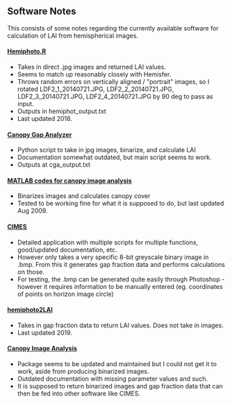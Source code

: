 ## Software Notes
This consists of some notes regarding the currently available software for calculation of LAI from hemispherical images.

#### [Hemiphoto.R](https://github.com/naturalis/Hemiphot)
* Takes in direct .jpg images and returned LAI values. 
* Seems to match up reasonably closely with Hemisfer. 
* Throws random errors on vertically aligned / "portrait" images, so I rotated LDF2_1_20140721.JPG,  LDF2_2_20140721.JPG, LDF2_3_20140721.JPG, LDF2_4_20140721.JPG by 90 deg to pass as input. 
* Outputs in hemiphot_output.txt
* Last updated 2018. 

#### [Canopy Gap Analyzer](https://github.com/dabasler/CanopyGapAnalyzer)
* Python script to take in jpg images, binarize, and calculate LAI
* Documentation somewhat outdated, but main script seems to work. 
* Outputs at cga_output.txt

####  [MATLAB codes for canopy image analysis](https://www.mathworks.com/matlabcentral/fileexchange/24314-matlab-codes-for-canopy-image-analysis)
* Binarizes images and calculates canopy cover
* Tested to be working fine for what it is supposed to do, but last updated Aug 2009. 

#### [CIMES](http://jmnw.free.fr/)
* Detailed application with multiple scripts for multiple functions, good/updated documentation, etc. 
* However only takes a very specific 8-bit greyscale binary image in .bmp. From this it generates gap fraction data and performs calculations on those. 
* For testing, the .bmp can be generated quite easily through Photoshop - however it requires information to be manually entered (eg. coordinates of points on horizon image circle)

#### [hemiphoto2LAI](https://github.com/zhaokg/hemiphoto2LAI)
* Takes in gap fraction data to return LAI values. Does not take in images. 
* Last updated 2019.

#### [Canopy Image Analysis](https://github.com/GastonMauroDiaz/caiman)
* Package seems to be updated and maintained but I could not get it to work, aside from producing binarized images. 
* Outdated documentation with missing parameter values and such. 
* It is supposed to return binarized images and gap fraction data that can then be fed into other software like CIMES.

